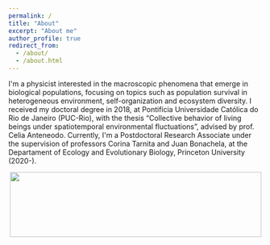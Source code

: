```yaml
---	
permalink: /	
title: "About"  
excerpt: "About me"	
author_profile: true	
redirect_from: 	
  - /about/	
  - /about.html	
---
```


I'm a physicist interested in the macroscopic phenomena that emerge in biological populations, focusing on topics such as population survival in heterogeneous environment, self-organization and ecosystem diversity. I received my doctoral degree in 2018, at Pontifícia Universidade Católica do Rio de Janeiro (PUC-Rio), with the thesis “Collective behavior of living beings under spatiotemporal environmental fluctuations”, advised by prof. Celia Anteneodo. Currently, I'm a Postdoctoral Research Associate under the supervision of professors Corina Tarnita and Juan Bonachela, at the Departament of Ecology and Evolutionary Biology, Princeton University (2020-).


<p align="center">
  <img width="499" height="129" src="https://ehcolombo.github.io/images/spacetime.png">
</p>
